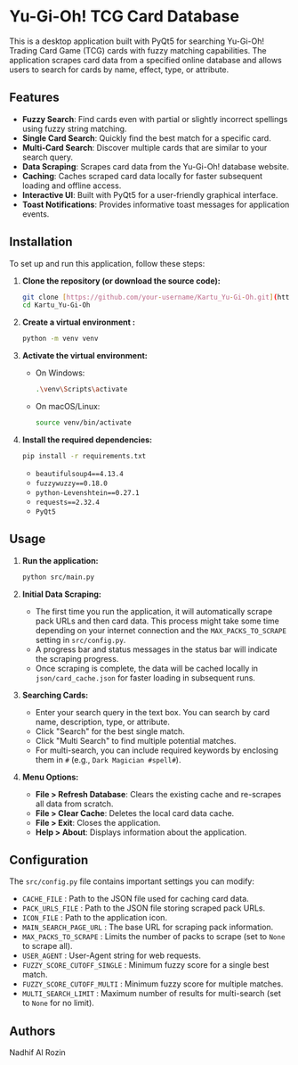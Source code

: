﻿# Yu-Gi-Oh! TCG Card Database

This is a desktop application built with PyQt5 for searching Yu-Gi-Oh! Trading Card Game (TCG) cards with fuzzy matching capabilities. The application scrapes card data from a specified online database and allows users to search for cards by name, effect, type, or attribute.

## Features

* **Fuzzy Search**: Find cards even with partial or slightly incorrect spellings using fuzzy string matching.
* **Single Card Search**: Quickly find the best match for a specific card.
* **Multi-Card Search**: Discover multiple cards that are similar to your search query.
* **Data Scraping**: Scrapes card data from the Yu-Gi-Oh! database website.
* **Caching**: Caches scraped card data locally for faster subsequent loading and offline access.
* **Interactive UI**: Built with PyQt5 for a user-friendly graphical interface.
* **Toast Notifications**: Provides informative toast messages for application events.

## Installation

To set up and run this application, follow these steps:

1.  **Clone the repository (or download the source code):**
    ```bash
    git clone [https://github.com/your-username/Kartu_Yu-Gi-Oh.git](https://github.com/your-username/Kartu_Yu-Gi-Oh.git)
    cd Kartu_Yu-Gi-Oh
    ```

2.  **Create a virtual environment :**
    ```bash
    python -m venv venv
    ```

3.  **Activate the virtual environment:**
    * On Windows:
        ```bash
        .\venv\Scripts\activate
        ```
    * On macOS/Linux:
        ```bash
        source venv/bin/activate
        ```

4.  **Install the required dependencies:**
    ```bash
    pip install -r requirements.txt
    ```
    * `beautifulsoup4==4.13.4`
    * `fuzzywuzzy==0.18.0`
    * `python-Levenshtein==0.27.1`
    * `requests==2.32.4`
    * `PyQt5`

## Usage

1.  **Run the application:**
    ```bash
    python src/main.py
    ```

2.  **Initial Data Scraping:**
    * The first time you run the application, it will automatically scrape pack URLs and then card data. This process might take some time depending on your internet connection and the `MAX_PACKS_TO_SCRAPE` setting in `src/config.py`.
    * A progress bar and status messages in the status bar will indicate the scraping progress.
    * Once scraping is complete, the data will be cached locally in `json/card_cache.json` for faster loading in subsequent runs.

3.  **Searching Cards:**
    * Enter your search query in the text box. You can search by card name, description, type, or attribute.
    * Click "Search" for the best single match.
    * Click "Multi Search" to find multiple potential matches.
    * For multi-search, you can include required keywords by enclosing them in `#` (e.g., `Dark Magician #spell#`).

4.  **Menu Options:**
    * **File > Refresh Database**: Clears the existing cache and re-scrapes all data from scratch.
    * **File > Clear Cache**: Deletes the local card data cache.
    * **File > Exit**: Closes the application.
    * **Help > About**: Displays information about the application.

## Configuration

The `src/config.py` file contains important settings you can modify:

* `CACHE_FILE`                  : Path to the JSON file used for caching card data.
* `PACK_URLS_FILE`              : Path to the JSON file storing scraped pack URLs.
* `ICON_FILE`                   : Path to the application icon.
* `MAIN_SEARCH_PAGE_URL`        : The base URL for scraping pack information.
* `MAX_PACKS_TO_SCRAPE`         : Limits the number of packs to scrape (set to `None` to scrape all).
* `USER_AGENT`                  : User-Agent string for web requests.
* `FUZZY_SCORE_CUTOFF_SINGLE`   : Minimum fuzzy score for a single best match.
* `FUZZY_SCORE_CUTOFF_MULTI`    : Minimum fuzzy score for multiple matches.
* `MULTI_SEARCH_LIMIT`          : Maximum number of results for multi-search (set to `None` for no limit).

## Authors

Nadhif Al Rozin
